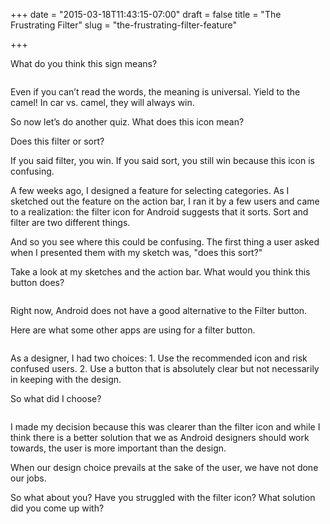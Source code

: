 +++
date = "2015-03-18T11:43:15-07:00"
draft = false
title = "The Frustrating Filter"
slug = "the-frustrating-filter-feature"

+++

What do you think this sign means?

<img class="img-responsive img-centered" src="/images/calmel.png" alt="">
Even if you can’t read the words, the meaning is universal. Yield to the camel! In car vs. camel, they will always win.So now let’s do another quiz. What does this icon mean?

<img class="img-responsive img-centered" src="/images/filtericon.png" alt="">
<div class="image-caption">Does this filter or sort?</div>If you said filter, you win. If you said sort, you still win because this icon is confusing. A few weeks ago, I designed a feature for selecting categories. As I sketched out the feature on the action bar, I ran it by a few users and came to a realization: the filter icon for Android suggests that it sorts. Sort and filter are two different things. And so you see where this could be confusing. The first thing a user asked when I presented them with my sketch was, "does this sort?" 

Take a look at my sketches and the action bar. What would you think this button does?
<img class="img-responsive img-centered" src="/images/WireFrames.jpg" alt="">Right now, Android does not have a good alternative to the Filter button. Here are what some other apps are using for a filter button. <img class="img-responsive img-centered" src="/images/fitmob.jpg" alt="">As a designer, I had two choices: 1. Use the recommended icon and risk confused users. 2. Use a button that is absolutely clear but not necessarily in keeping with the design. So what did I choose? <img class="img-responsive img-centered" src="/images/actionbar.png" alt="">
I made my decision because this was clearer than the filter icon and while I think there is a better solution that we as Android designers should work towards, the user is more important than the design. When our design choice prevails at the sake of the user, we have not done our jobs. So what about you? Have you struggled with the filter icon? What solution did you come up with?